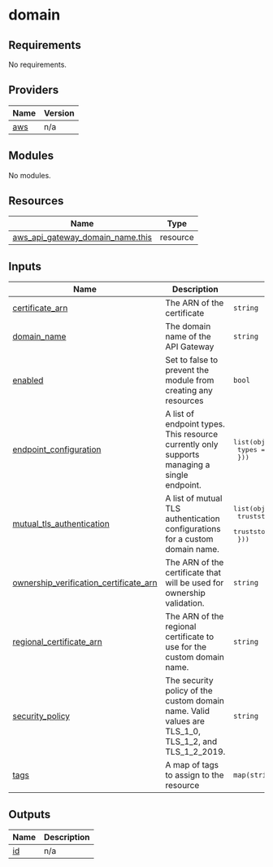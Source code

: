 # domain

<!-- BEGINNING OF PRE-COMMIT-TERRAFORM DOCS HOOK -->
## Requirements

No requirements.

## Providers

| Name | Version |
|------|---------|
| <a name="provider_aws"></a> [aws](#provider\_aws) | n/a |

## Modules

No modules.

## Resources

| Name | Type |
|------|------|
| [aws_api_gateway_domain_name.this](https://registry.terraform.io/providers/hashicorp/aws/latest/docs/resources/api_gateway_domain_name) | resource |

## Inputs

| Name | Description | Type | Default | Required |
|------|-------------|------|---------|:--------:|
| <a name="input_certificate_arn"></a> [certificate\_arn](#input\_certificate\_arn) | The ARN of the certificate | `string` | `null` | no |
| <a name="input_domain_name"></a> [domain\_name](#input\_domain\_name) | The domain name of the API Gateway | `string` | n/a | yes |
| <a name="input_enabled"></a> [enabled](#input\_enabled) | Set to false to prevent the module from creating any resources | `bool` | `true` | no |
| <a name="input_endpoint_configuration"></a> [endpoint\_configuration](#input\_endpoint\_configuration) | A list of endpoint types. This resource currently only supports managing a single endpoint. | <pre>list(object({<br>    types = list(string)<br>  }))</pre> | `[]` | no |
| <a name="input_mutual_tls_authentication"></a> [mutual\_tls\_authentication](#input\_mutual\_tls\_authentication) | A list of mutual TLS authentication configurations for a custom domain name. | <pre>list(object({<br>    truststore_uri     = string<br>    truststore_version = string<br>  }))</pre> | `[]` | no |
| <a name="input_ownership_verification_certificate_arn"></a> [ownership\_verification\_certificate\_arn](#input\_ownership\_verification\_certificate\_arn) | The ARN of the certificate that will be used for ownership validation. | `string` | `null` | no |
| <a name="input_regional_certificate_arn"></a> [regional\_certificate\_arn](#input\_regional\_certificate\_arn) | The ARN of the regional certificate to use for the custom domain name. | `string` | `null` | no |
| <a name="input_security_policy"></a> [security\_policy](#input\_security\_policy) | The security policy of the custom domain name. Valid values are TLS\_1\_0, TLS\_1\_2, and TLS\_1\_2\_2019. | `string` | `null` | no |
| <a name="input_tags"></a> [tags](#input\_tags) | A map of tags to assign to the resource | `map(string)` | `{}` | no |

## Outputs

| Name | Description |
|------|-------------|
| <a name="output_id"></a> [id](#output\_id) | n/a |
<!-- END OF PRE-COMMIT-TERRAFORM DOCS HOOK -->
